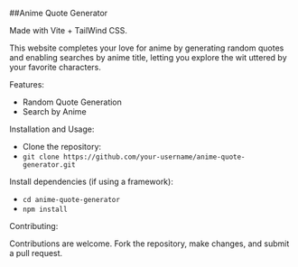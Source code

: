 ##Anime Quote Generator

Made with Vite + TailWind CSS.

This website completes your love for anime by generating random quotes and enabling searches by anime title, letting you explore the wit uttered by your favorite characters.

Features:

  *  Random Quote Generation
  *  Search by Anime

Installation and Usage:
 -  Clone the repository:
 - `git clone https://github.com/your-username/anime-quote-generator.git`

Install dependencies (if using a framework):

 - `cd anime-quote-generator`
 - `npm install`

Contributing:

Contributions are welcome. Fork the repository, make changes, and submit a pull request.

